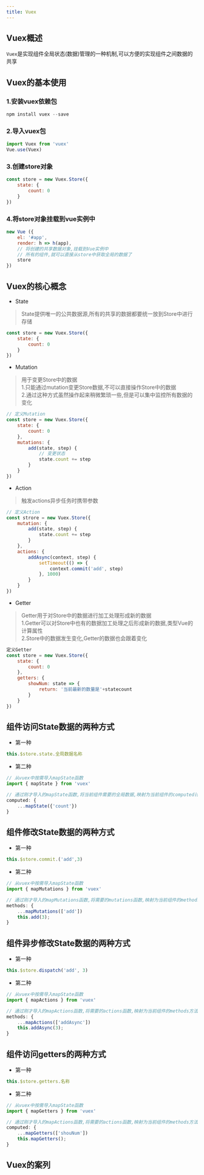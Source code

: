 ```yaml
---
title: Vuex
---
```


## Vuex概述
`Vuex`是实现组件全局状态(数据)管理的一种机制,可以方便的实现组件之间数据的共享

## Vuex的基本使用

### 1.安装vuex依赖包
``` js
npm install vuex --save
```

### 2.导入vuex包
``` js
import Vuex from 'vuex'
Vue.use(Vuex)
```

### 3.创建store对象
``` js
const store = new Vuex.Store({
    state: {
        count: 0
    }
})
```

### 4.将store对象挂载到vue实例中
``` js
new Vue ({
    el: '#app',
    render: h => h(app),
    // 将创建的共享数据对象,挂载到Vue实例中
    // 所有的组件,就可以直接从store中获取全局的数据了
    store
})
```

## Vuex的核心概念

- State
> State提供唯一的公共数据源,所有的共享的数据都要统一放到Store中进行存储
``` js
const store = new Vuex.Store({
    state: {
        count: 0
    }
})
```

- Mutation
> 用于变更Store中的数据<br>
> 1.只能通过mutation变更Store数据,不可以直接操作Store中的数据<br>
> 2.通过这种方式虽然操作起来稍微繁琐一些,但是可以集中监控所有数据的变化
```js
// 定义Mutation
const store = new Vuex.Store({
    state: {
        count: 0
    },
    mutations: {
        add(state, step) {
            // 变更状态
            state.count += step
        }
    }
})
```

- Action
>触发actions异步任务时携带参数
``` js
// 定义Action
const strore = new Vuex.Store({
    mutation: {
        add(state, step) {
            state.count += step
        }
    },
    actions: {
        addAsync(context, step) {
            setTimeout(() => {
                context.commit('add', step)
            }, 1000)
        }
    }
})
```


- Getter
> Getter用于对Store中的数据进行加工处理形成新的数据<br>
> 1.Getter可以对Store中也有的数据加工处理之后形成新的数据,类型Vue的计算属性<br>
> 2.Store中的数据发生变化,Getter的数据也会跟着变化
``` js
定义Getter
const store = new Vuex.Store({
    state: {
        count: 0
    },
    getters: {
        showNum: state => {
            return: '当前最新的数量是'+statecount
        }
    }
})
```


## 组件访问State数据的两种方式
- 第一种
``` js
this.$store.state.全局数据名称
```
- 第二种
``` js
// 从vuex中按需导入mapState函数
import { mapState } from 'vuex'

// 通过刚才导入的mapState函数,将当前组件需要的全局数据,映射为当前组件的computed计算属性
computed: {
    ...mapState({'count'})
}
```

## 组件修改State数据的两种方式
- 第一种
``` js
this.$store.commit.('add',3)
```
- 第二种
``` js
// 从vuex中按需导入mapState函数
import { mapMutations } from 'vuex'

// 通过刚才导入的mapMutations函数,将需要的mutations函数,映射为当前组件的methods方法
methods: {
    ...mapMutations(['add'])
    this.add(3);
}
```

## 组件异步修改State数据的两种方式
- 第一种
``` js
this.$store.dispatch('add', 3)
```
- 第二种
``` js
// 从vuex中按需导入mapState函数
import { mapActions } from 'vuex'

// 通过刚才导入的mapActions函数,将需要的actions函数,映射为当前组件的methods方法
methods: {
    ...mapActions(['addAsync'])
    this.addAsync(3);
}
```

## 组件访问getters的两种方式
- 第一种
``` js
this.$store.getters.名称
```
- 第二种
``` js
// 从vuex中按需导入mapState函数
import { mapGetters } from 'vuex'

// 通过刚才导入的mapActions函数,将需要的actions函数,映射为当前组件的methods方法
computed: {
    ...mapGetters(['shouNum'])
    this.mapGetters();
}
```


## Vuex的案列